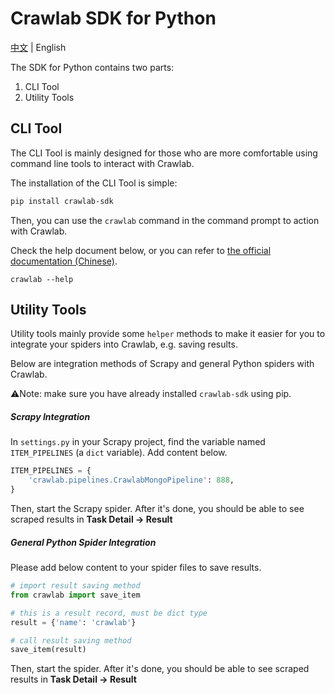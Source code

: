 # Crawlab SDK for Python

[中文](https://github.com/crawlab-team/crawlab-sdk/blob/master/python/README-zh.md) | English

The SDK for Python contains two parts:
1. CLI Tool
2. Utility Tools

## CLI Tool

The CLI Tool is mainly designed for those who are more comfortable using command line tools to interact with Crawlab. 

The installation of the CLI Tool is simple:

```bash
pip install crawlab-sdk
```

Then, you can use the `crawlab` command in the command prompt to action with Crawlab.

Check the help document below, or you can refer to [the official documentation (Chinese)](http://docs.crawlab.cn/Usage/Spider/CLI.html). 

```
crawlab --help
```

## Utility Tools

Utility tools mainly provide some `helper` methods to make it easier for you to integrate your spiders into Crawlab, e.g. saving results.

Below are integration methods of Scrapy and general Python spiders with Crawlab.

⚠️Note: make sure you have already installed `crawlab-sdk` using pip.

##### Scrapy Integration

In `settings.py` in your Scrapy project, find the variable named `ITEM_PIPELINES` (a `dict` variable). Add content below.

```python
ITEM_PIPELINES = {
    'crawlab.pipelines.CrawlabMongoPipeline': 888,
}
```

Then, start the Scrapy spider. After it's done, you should be able to see scraped results in **Task Detail -> Result**

##### General Python Spider Integration

Please add below content to your spider files to save results.

```python
# import result saving method
from crawlab import save_item

# this is a result record, must be dict type
result = {'name': 'crawlab'}

# call result saving method
save_item(result)
```

Then, start the spider. After it's done, you should be able to see scraped results in **Task Detail -> Result**
